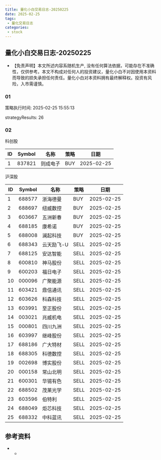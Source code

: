 ```yaml
---
title: 量化小白交易日志-20250225
date: 2025-02-25
tags:
 - 量化交易日志
categories: 
 - stock
---
```


## 量化小白交易日志-20250225

- 【免责声明】本文所述内容系随机生产, 没有任何算法依据，可能存在不准确性，仅供参考。本文不构成对任何人的投资建议，量化小白不对因使用本资料而导致的损失承担任何责任。量化小白对本资料拥有最终解释权。投资有风险，入市需谨慎。

### 01

策略执行时间: 2025-02-25 15:55:13

strategyResults: 26

### 02

科创股

|ID|Symbol|名称|策略|日期|
| ---- | ---- | ---- | ---- | ---- |
|1|837821|则成电子|BUY|2025-02-25|

沪深股

|ID|Symbol|名称|策略|日期|
| ---- | ---- | ---- | ---- | ---- |
|1|688577|浙海德曼|BUY|2025-02-25|
|2|688697|纽威数控|BUY|2025-02-25|
|3|603667|五洲新春|BUY|2025-02-25|
|4|688185|康希诺|BUY|2025-02-25|
|5|688008|澜起科技|BUY|2025-02-25|
|6|688343|云天励飞-U|SELL|2025-02-25|
|7|688125|安达智能|SELL|2025-02-25|
|8|600810|神马股份|SELL|2025-02-25|
|9|600203|福日电子|SELL|2025-02-25|
|10|000096|广聚能源|SELL|2025-02-25|
|11|603421|鼎信通讯|SELL|2025-02-25|
|12|603626|科森科技|SELL|2025-02-25|
|13|603991|至正股份|SELL|2025-02-25|
|14|003021|兆威机电|SELL|2025-02-25|
|15|000801|四川九洲|SELL|2025-02-25|
|16|603997|继峰股份|SELL|2025-02-25|
|17|688186|广大特材|SELL|2025-02-25|
|18|688305|科德数控|SELL|2025-02-25|
|19|002698|博实股份|SELL|2025-02-25|
|20|000158|常山北明|SELL|2025-02-25|
|21|600301|华锡有色|SELL|2025-02-25|
|22|688502|茂莱光学|SELL|2025-02-25|
|23|603596|伯特利|SELL|2025-02-25|
|24|688049|炬芯科技|SELL|2025-02-25|
|25|688332|中科蓝讯|SELL|2025-02-25|

## 参考资料

- -